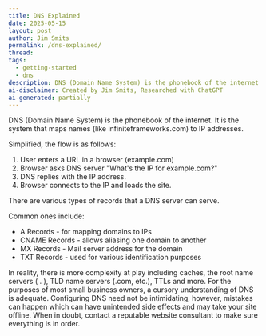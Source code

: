 ```yaml
---
title: DNS Explained
date: 2025-05-15
layout: post
author: Jim Smits
permalink: /dns-explained/
thread: 
tags:
  - getting-started
  - dns
description: DNS (Domain Name System) is the phonebook of the internet. It is the system that maps names (like infiniteframeworks.com) to IP addresses.
ai-disclaimer: Created by Jim Smits, Researched with ChatGPT
ai-generated: partially
---
```

DNS (Domain Name System) is the phonebook of the internet. It is the system that maps names (like infiniteframeworks.com) to IP addresses.

Simplified, the flow is as follows:
1. User enters a URL in a browser (example.com)
2. Browser asks DNS server "What's the IP for example.com?"
3. DNS replies with the IP address.
4. Browser connects to the IP and loads the site.

There are various types of records that a DNS server can serve.

Common ones include:
- A Records - for mapping domains to IPs
- CNAME Records - allows aliasing one domain to another
- MX Records - Mail server address for the domain
- TXT Records - used for various identification purposes

In reality, there is more complexity at play including caches, the root name servers ( . ), TLD name servers (.com, etc.), TTLs and more.  For the purposes of most small business owners, a cursory understanding of DNS is adequate. Configuring DNS need not be intimidating, however, mistakes can happen which can have unintended side effects and may take your site offline.  When in doubt, contact a reputable website consultant to make sure everything is in order.